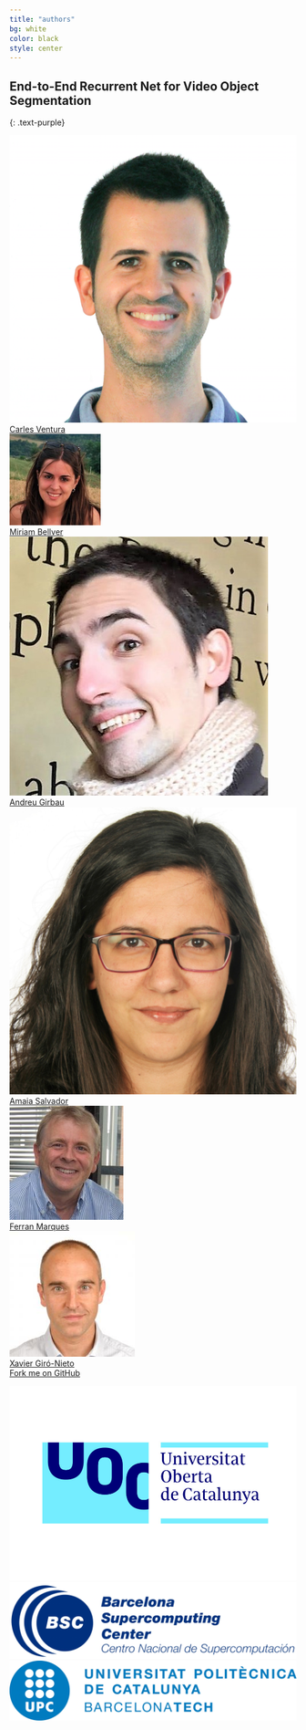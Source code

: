 ```yaml
---
title: "authors"
bg: white
color: black
style: center
---
```


## End-to-End Recurrent Net for Video Object Segmentation
{: .text-purple}

<div class="author">
    <a href="https://imatge.upc.edu/" target="_blank">
      <div class="authorphoto"><img src="./assets/cventura2.png"></div>
      <div>Carles Ventura</div>
    </a>
</div>
<div class="author">
    <a href="https://imatge.upc.edu/" target="_blank">
      <div class="authorphoto"><img src="./assets/miriam.jpg"></div>
      <div>Miriam Bellver</div>
    </a>
</div>
<div class="author">
    <a href="https://imatge.upc.edu/" target="_blank">
      <div class="authorphoto"><img src="./assets/agirbau.jpg"></div>
      <div>Andreu Girbau</div>
    </a>
</div>
<div class="author">
    <a href="https://imatge.upc.edu/" target="_blank">
      <div class="authorphoto"><img src="./assets/amaia.jpg"></div>
      <div>Amaia Salvador</div>
    </a>
</div>
<div class="author">
    <a href="https://imatge.upc.edu/" target="_blank">
      <div class="authorphoto"><img src="./assets/ferran.jpg"></div>
      <div>Ferran Marques</div>
    </a>
</div>
<div class="author">
    <a href="https://imatge.upc.edu/" target="_blank">
      <div class="authorphoto"><img src="./assets/xavi.jpg"></div>
      <div>Xavier Giró-Nieto</div>
    </a>
</div>

<span id="forkongithub">
  <a href="{{ site.source_link }}" class="bg-blue">
    Fork me on GitHub
  </a>
</span>

![uoc-logo](./assets/uoc_logo.jpg)
![bsc-logo](./assets/bsc_logo.png)
![upc-logo](./assets/upc_logo.jpeg)

<!--[upc-logo](https://imatge.upc.edu/web/sites/default/files/UPC-SIMBOL-positiu-p3005%20%281%29.png)
#### Universitat Politècnica de Catalunya-->

